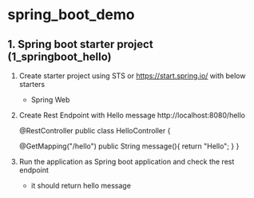 # spring_boot_demo
## 1. Spring boot starter project (1_springboot_hello)
   
   1. Create starter project using STS or https://start.spring.io/ with below starters
      - Spring Web
   2. Create Rest Endpoint with Hello message
      http://localhost:8080/hello
      
      @RestController
      public class HelloController {

        @GetMapping("/hello")
        public String message(){
          return "Hello";
        }
      }
      
   3. Run the application as Spring boot application and check the rest endpoint
      - it should return hello message

